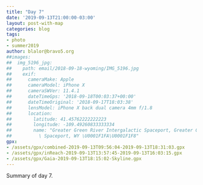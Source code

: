 ```yaml
---
title: "Day 7"
date: '2019-09-13T21:00:00-03:00'
layout: post-with-map
categories: blog
tags:
- photo
- summer2019
author: blalor@bravo5.org
##images:
##  img_5196_jpg:
##    path: email/2018-09-18-wyoming/IMG_5196.jpg
##    exif:
##      cameraMake: Apple
##      cameraModel: iPhone X
##      cameraSWVer: 11.4.1
##      dateTimeGps: '2018-09-18T00:03:37+00:00'
##      dateTimeOriginal: '2018-09-17T18:03:38'
##      lensModel: iPhone X back dual camera 4mm f/1.8
##      location:
##        latitude: 41.45762222222223
##        longitude: -109.49260833333334
##        name: "Greater Green River Intergalactic Spaceport, Greater Green River Intergalactic\
##          \ Spaceport, WY \U0001F1FA\U0001F1F8"
gpx:
- /assets/gpx/combined-2019-09-13T09:56:04-2019-09-13T18:31:03.gpx
- /assets/gpx/inReach-2019-09-13T13:57:45-2019-09-13T16:03:15.gpx
- /assets/gpx/Gaia-2019-09-13T18:15:02-Skyline.gpx
---
```


Summary of day 7. 

<!--
{% include exif-image.html img=page.images.img_5196_jpg %}
-->
